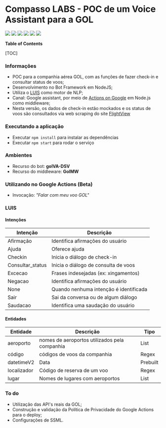 # Compasso LABS - POC de um Voice Assistant para a GOL

![](https://img.shields.io/badge/contributors-2-green) ![](https://img.shields.io/badge/BotFramework-4.5.1-blue) ![](https://img.shields.io/badge/npm-6.4.1-blue) ![](https://img.shields.io/badge/node-v10.15.3-blue) ![](https://img.shields.io/badge/actions--on--google-2.12.0-blue) ![](https://img.shields.io/badge/issues-0-yellow)

**Table of Contents**

[TOC]

### Informações

- POC para a companhia aérea GOL, com as funções de fazer check-in e consultar status de voos;
- Desenvolvimento no Bot Framework em NodeJS;
- Utiliza o [LUIS](https://www.luis.ai/) como motor de NLP;
- Canal: Google assistant, por meio de [Actions on Google](https://github.com/actions-on-google/actions-on-google-nodejs) em Node.js como middleware;
- Nesta versão, os dados de check-in estão mockados e os status de voos são consultados via web scraping do site [FlightView](https://www.flightview.com/)

### Executando a aplicação

- Executar `npm install` para instalar as dependências
- Executar `npm start` para rodar o serviço

### Ambientes

- Recurso do bot: **golVA-DSV**
- Recurso do middleware: **GolMW**

### Utilizando no Google Actions (Beta)

- Invocação: _"Falar com meu voo GOL"_

### LUIS

#### Intenções

| Intenção         | Descrição                              |
| ---------------- | -------------------------------------- |
| Afirmação        | Identifica afirmações do usuário       |
| Ajuda            | Oferece ajuda                          |
| Checkin          | Inicia o diálogo de check-in           |
| Consultar_status | Inicia o diálogo de consulta de voos   |
| Excecao          | Frases indesejadas (ex: xingamentos)   |
| Negacao          | Identifica afirmações do usuário       |
| None             | Quando nenhuma intenção é identificada |
| Sair             | Sai da conversa ou de algum diálogo    |
| Saudacao         | Identifica uma saudação do usuário     |

#### Entidades

| Entidade    | Descrição                                     | Tipo     |
| ----------- | --------------------------------------------- | -------- |
| aeroporto   | nomes de aeroportos utilizados pela companhia | List     |
| código      | códigos de voos da companhia                  | Regex    |
| datetimeV2  | Data                                          | Prebuilt |
| localizador | Código de reserva de um voo                   | Regex    |
| lugar       | Nomes de lugares com aeroportos               | List     |

### To do

- Utilização das API's reais da GOL;
- Construção e validação da Política de Privacidade do Google Actions para o deploy;
- Configurações de SSML.
